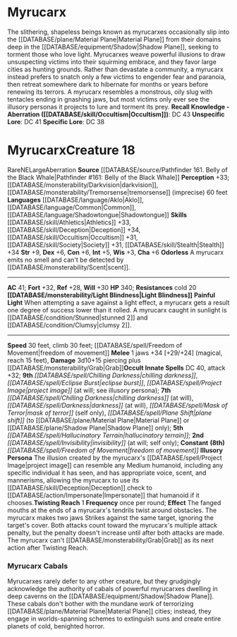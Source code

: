 ﻿---
ac: '41'
alignment: NE
all_resistance: null
burrow_speed: null
charisma: '+6'
climb_speed: '30'
constitution: '+6'
creature_ability:
- Illusory Persona
- Light Blindness
- Odorless
- Painful Light
- Twisting Reach
creature_family: null
dexterity: '+6'
element: null
fly_speed: null
fortitude: '+32'
hardness: null
hp: '340'
id: '1012'
immunity: null
intelligence: '+5'
land_speed: '30'
language:
- '[[DATABASE/language/Aklo|Aklo]]'
- '[[DATABASE/language/Common|Common]]'
- '[[DATABASE/language/Shadowtongue|Shadowtongue]]'
level: '18'
max_speed: '30'
name: Myrucarx
perception: '+33'
rarity: Rare
reflex: '+28'
resistance:
- cold 20
rus_type_level: null
school: null
sense:
- '[[DATABASE/monsterability/Darkvision|darkvision]]'
- '[[DATABASE/monsterability/Tremorsense|tremorsense]] (imprecise) 60 feet'
size: Large
skill:
- '[[DATABASE/skill/Athletics|Athletics]] +33'
- '[[DATABASE/skill/Deception|Deception]] +34'
- '[[DATABASE/skill/Occultism|Occultism]] +31'
- '[[DATABASE/skill/Society|Society]] +31'
- '[[DATABASE/skill/Stealth|Stealth]] +34'
source: '[[DATABASE/source/Pathfinder 161. Belly of the Black Whale|Pathfinder #161:
  Belly of the Black Whale]]'
speed:
- 30 feet
- climb 30 feet; [[DATABASE/spell/Freedom of Movement|freedom of movement]]
spell:
- '[[DATABASE/spell/Chilling Darkness|Chilling Darkness]]'
- '[[DATABASE/spell/Darkness|Darkness]]'
- '[[DATABASE/spell/Eclipse Burst|Eclipse Burst]]'
- '[[DATABASE/spell/Freedom of Movement|Freedom of Movement]]'
- '[[DATABASE/spell/Hallucinatory Terrain|Hallucinatory Terrain]]'
- '[[DATABASE/spell/Invisibility|Invisibility]]'
- '[[DATABASE/spell/Mask of Terror|Mask of Terror]]'
- '[[DATABASE/spell/Plane Shift|Plane Shift]]'
- '[[DATABASE/spell/Project Image|Project Image]]'
strength: '+9'
strength_req: '9'
strongest_save:
- Fortitude
swim_speed: null
trait:
- '[[DATABASE/trait/Aberration|Aberration]]'
- '[[DATABASE/trait/Rare|Rare]]'
type: Creature
vision: Darkvision
weakest_save:
- Reflex
weakness: null
will: '+30'
wisdom: '+3'

---
# Myrucarx

The slithering, shapeless beings known as myrucarxes occasionally slip into the [[DATABASE/plane/Material Plane|Material Plane]] from their domains deep in the [[DATABASE/equipment/Shadow|Shadow Plane]], seeking to torment those who love light. Myrucarxes weave powerful illusions to draw unsuspecting victims into their squirming embrace, and they favor large cities as hunting grounds. Rather than devastate a community, a myrucarx instead prefers to snatch only a few victims to engender fear and paranoia, then retreat somewhere dark to hibernate for months or years before renewing its terrors. A myrucarx resembles a monstrous, oily slug with tentacles ending in gnashing jaws, but most victims only ever see the illusory personas it projects to lure and torment its prey.
**Recall Knowledge - Aberration ([[DATABASE/skill/Occultism|Occultism]])**: DC 43
**Unspecific Lore**: DC 41
**Specific Lore**: DC 38

# Myrucarx<span class="item-type">Creature 18</span>

<span class="trait-rare item-trait">Rare</span><span class="trait-alignment item-trait">NE</span><span class="trait-size item-trait">Large</span><span class="item-trait">Aberration</span>
**Source** [[DATABASE/source/Pathfinder 161. Belly of the Black Whale|Pathfinder #161: Belly of the Black Whale]]
**Perception** +33; [[DATABASE/monsterability/Darkvision|darkvision]], [[DATABASE/monsterability/Tremorsense|tremorsense]] (imprecise) 60 feet
**Languages** [[DATABASE/language/Aklo|Aklo]], [[DATABASE/language/Common|Common]], [[DATABASE/language/Shadowtongue|Shadowtongue]]
**Skills** [[DATABASE/skill/Athletics|Athletics]] +33, [[DATABASE/skill/Deception|Deception]] +34, [[DATABASE/skill/Occultism|Occultism]] +31, [[DATABASE/skill/Society|Society]] +31, [[DATABASE/skill/Stealth|Stealth]] +34
**Str** +9, **Dex** +6, **Con** +6, **Int** +5, **Wis** +3, **Cha** +6
**Odorless** A myrucarx emits no smell and can't be detected by [[DATABASE/monsterability/Scent|scent]].

---
**AC** 41; **Fort** +32, **Ref** +28, **Will** +30
**HP** 340; **Resistances** cold 20
<span class="in-box-ability">**[[DATABASE/monsterability/Light Blindness|Light Blindness]]** </span><span class="in-box-ability">**Painful Light** When attempting a save against a light effect, a myrucarx gets a result one degree of success lower than it rolled. A myrucarx caught in sunlight is [[DATABASE/condition/Stunned|stunned 2]] and [[DATABASE/condition/Clumsy|clumsy 2]].</span>

---
**Speed** 30 feet, climb 30 feet; [[DATABASE/spell/Freedom of Movement|freedom of movement]]
<span class="in-box-ability">**Melee** <span class="action-icon">1</span> jaws +34 [+29/+24] (magical, reach 15 feet), **Damage** 3d10+15 piercing plus [[DATABASE/monsterability/Grab|Grab]]</span>**Occult Innate Spells** DC 40, attack +32; **9th** _[[DATABASE/spell/Chilling Darkness|chilling darkness]]_, _[[DATABASE/spell/Eclipse Burst|eclipse burst]]_, _[[DATABASE/spell/Project Image|project image]]_ (at will; see illusory persona); **7th** _[[DATABASE/spell/Chilling Darkness|chilling darkness]]_ (at will), _[[DATABASE/spell/Darkness|darkness]]_ (at will), _[[DATABASE/spell/Mask of Terror|mask of terror]]_ (self only), _[[DATABASE/spell/Plane Shift|plane shift]]_ (to [[DATABASE/plane/Material Plane|Material Plane]] or [[DATABASE/plane/Shadow Plane|Shadow Plane]] only); **5th** _[[DATABASE/spell/Hallucinatory Terrain|hallucinatory terrain]]_; **2nd** _[[DATABASE/spell/Invisibility|invisibility]]_ (at will; self only); **Constant** **(8th)** _[[DATABASE/spell/Freedom of Movement|freedom of movement]]_
<span class="in-box-ability">**Illusory Persona** The illusion created by the myrucarx's [[DATABASE/spell/Project Image|project image]] can resemble any Medium humanoid, including any specific individual it has seen, and has appropriate voice, scent, and mannerisms, allowing the myrucarx to use its [[DATABASE/skill/Deception|Deception]] check to [[DATABASE/action/Impersonate|Impersonate]] that humanoid if it chooses.</span><span class="in-box-ability">**Twisting Reach** <span class="action-icon">1</span> **Frequency** once per round; **Effect** The fanged mouths at the ends of a myrucarx's tendrils twist around obstacles. The myrucarx makes two jaws Strikes against the same target, ignoring the target's cover. Both attacks count toward the myrucarx's multiple attack penalty, but the penalty doesn't increase until after both attacks are made. The myrucarx can't [[DATABASE/monsterability/Grab|Grab]] as its next action after Twisting Reach.</span>

###  Myrucarx Cabals

Myrucarxes rarely defer to any other creature, but they grudgingly acknowledge the authority of cabals of powerful myrucarxes dwelling in deep caverns on the [[DATABASE/equipment/Shadow|Shadow Plane]]. These cabals don't bother with the mundane work of terrorizing [[DATABASE/plane/Material Plane|Material Plane]] cities; instead, they engage in worlds-spanning schemes to extinguish suns and create entire planets of cold, benighted horror.
